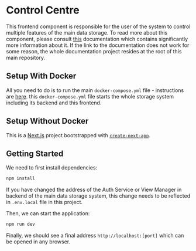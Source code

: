 # Control Centre 

This frontend component is responsible for the user of the system to control multiple features of the main data storage. To read more about this component, please consult [this](https://marekstef.github.io/storage-system-documentation/docs/main-system/control-centre/introduction) documentation which contains significantly more information about it. If the link to the documentation does not work for some reason, the whole documentation project resides at the root of this main repository.

## Setup With Docker

All you need to do is to run the main `docker-compose.yml` file - instructions are [here](../../). this `docker-compose.yml` file starts the whole storage system including its backend and this frontend.

## Setup Without Docker

This is a [Next.js](https://nextjs.org/) project bootstrapped with [`create-next-app`](https://github.com/vercel/next.js/tree/canary/packages/create-next-app).

## Getting Started

We need to first install dependencies:

```bash
npm install
```

If you have changed the address of the Auth Service or View Manager in backend of the main data storage system, this change needs to be reflected in `.env.local` file in this project.

Then, we can start the application:

```bash
npm run dev
```

Finally, we should see a final address `http://localhost:[port]` which can be opened in any browser.